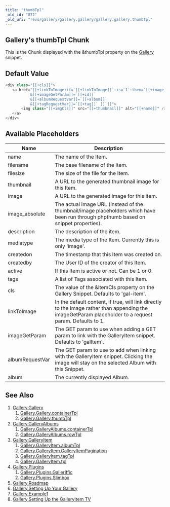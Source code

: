 ```yaml
---
title: "thumbTpl"
_old_id: "872"
_old_uri: "revo/gallery/gallery.gallery/gallery.gallery.thumbtpl"
---
```


## Gallery's thumbTpl Chunk

 This is the Chunk displayed with the &thumbTpl property on the [Gallery](extras/gallery "Gallery") snippet.

## Default Value

 ``` php
<div class="[[+cls]]">
    <a href="[[+linkToImage:if=`[[+linkToImage]]`:is=`1`:then=`[[+image_absolute]]`:else=`[[~[[*id]]?
            &[[+imageGetParam]]=`[[+id]]`
            &[[+albumRequestVar]]=`[[+album]]`
            &[[+tagRequestVar]]=`[[+tag]]` ]]`]]">
        <img class="[[+imgCls]]" src="[[+thumbnail]]" alt="[[+name]]" />
    </a>
</div>
```

## Available Placeholders

 | Name            | Description                                                                                                                                             |
 | --------------- | ------------------------------------------------------------------------------------------------------------------------------------------------------- |
 | name            | The name of the Item.                                                                                                                                   |
 | filename        | The base filename of the Item.                                                                                                                          |
 | filesize        | The size of the file for the Item.                                                                                                                      |
 | thumbnail       | A URL to the generated thumbnail image for this Item.                                                                                                   |
 | image           | A URL to the generated image for this item.                                                                                                             |
 | image\_absolute | The actual image URL (instead of the thumbnail/image placeholders which have been run through phpthumb based on snippet properties).                    |
 | description     | The description of the item.                                                                                                                            |
 | mediatype       | The media type of the Item. Currently this is only 'image'.                                                                                             |
 | createdon       | The timestamp that this Item was created on.                                                                                                            |
 | createdby       | The User ID of the creator of this Item.                                                                                                                |
 | active          | If this Item is active or not. Can be 1 or 0.                                                                                                           |
 | tags            | A list of Tags associated with this Item.                                                                                                               |
 | cls             | The value of the &itemCls property on the Gallery Snippet. Defaults to 'gal-item'.                                                                      |
 | linkToImage     | In the default content, if true, will link directly to the Image rather than appending the imageGetParam placeholder to a request param. Defaults to 1. |
 | imageGetParam   | The GET param to use when adding a GET param to link with the GalleryItem snippet. Defaults to 'galItem'.                                               |
 | albumRequestVar | The GET param to use to add when linking with the GalleryItem snippet. Clicking the image will stay on the selected Album with this Snippet.            |
 | album           | The currently displayed Album.                                                                                                                          |

## See Also

1. [Gallery.Gallery](extras/gallery/gallery.gallery)
     1. [Gallery.Gallery.containerTpl](extras/gallery/gallery.gallery/gallery.gallery.containertpl)
     2. [Gallery.Gallery.thumbTpl](extras/gallery/gallery.gallery/gallery.gallery.thumbtpl)
2. [Gallery.GalleryAlbums](extras/gallery/gallery.galleryalbums)
     1. [Gallery.GalleryAlbums.containerTpl](extras/gallery/gallery.galleryalbums/gallery.galleryalbums.containertpl)
     2. [Gallery.GalleryAlbums.rowTpl](extras/gallery/gallery.galleryalbums/gallery.galleryalbums.rowtpl)
3. [Gallery.GalleryItem](extras/gallery/gallery.galleryitem)
     1. [Gallery.GalleryItem.albumTpl](extras/gallery/gallery.galleryitem/gallery.galleryitem.albumtpl)
     2. [Gallery.GalleryItem.GalleryItemPagination](extras/gallery/gallery.galleryitem/gallery.galleryitem.galleryitempagination)
     3. [Gallery.GalleryItem.tagTpl](extras/gallery/gallery.galleryitem/gallery.galleryitem.tagtpl)
     4. [Gallery.GalleryItem.tpl](extras/gallery/gallery.galleryitem/gallery.galleryitem.tpl)
4. [Gallery.Plugins](extras/gallery/gallery.plugins)
     1. [Gallery.Plugins.Galleriffic](extras/gallery/gallery.plugins/gallery.plugins.galleriffic)
     2. [Gallery.Plugins.Slimbox](extras/gallery/gallery.plugins/gallery.plugins.slimbox)
5. [Gallery.Roadmap](extras/gallery/gallery.roadmap)
6. [Gallery.Setting Up Your Gallery](extras/gallery/gallery.setting-up-your-gallery)
7. [Gallery.Example1](extras/gallery/gallery.example1)
8. [Gallery.Setting Up the GalleryItem TV](extras/gallery/gallery.setting-up-the-galleryitem-tv)
